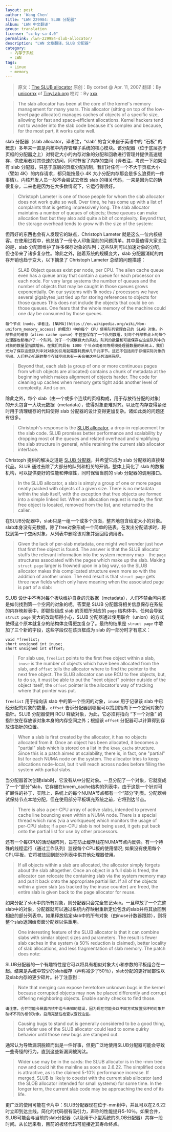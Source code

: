 ```yaml
---
layout: post
author: 'Wang Chen'
title: "LWN 229984: SLUB 分配器"
album: 'LWN 中文翻译'
group: translation
license: "cc-by-sa-4.0"
permalink: /lwn-229984-slub-allocator/
description: "LWN 文章翻译，SLUB 分配器"
category:
  - 内存子系统
  - LWN
tags:
  - Linux
  - memory
---
```


> 原文：[The SLUB allocator](https://lwn.net/Articles/229984/)
> 原创：By corbet @ Apr. 11, 2007
> 翻译：By [unicornx](https://github.com/unicornx) of [TinyLab.org][1]
> 校对：By [xxx](https://github.com/xx)

> The slab allocator has been at the core of the kernel's memory management for many years. This allocator (sitting on top of the low-level page allocator) manages caches of objects of a specific size, allowing for fast and space-efficient allocations. Kernel hackers tend not to wander into the slab code because it's complex and because, for the most part, it works quite well.

slab 分配器（slab allocator，译者注，“slab” 的含义来自于英语中的 “石板” 的概念）多年来一直是内核中内存管理子系统的核心模块。该分配器（位于底层基于页框的分配器之上）对特定大小的内存对象的分配和回收进行管理并提供高速缓存，供使用者对其快速的访问，同时节省了内存的空间（译者注，考虑一下如果没有 slab 分配器，只基于底层的页框分配机制，我们对任何一个不大于页框大小（譬如 4K）的内存请求，都只能按最小 4K 大小分配内存那会是多么浪费的一件事情）。内核开发人员一般不会尝试去修改 slab 的相关代码，一来是因为它的确很复杂，二来也是因为在大多数情况下，它运行得很好。

> Christoph Lameter is one of those people for whom the slab allocator does not work quite so well. Over time, he has come up with a list of complaints that is getting impressively long. The slab allocator maintains a number of queues of objects; these queues can make allocation fast but they also add quite a bit of complexity. Beyond that, the storage overhead tends to grow with the size of the system:

但再好的东西也会有人发现它的缺点，Christoph Lameter 就是这么一位内核极客。在使用过程中，他总结了一份令人印象深刻的问题清单。其中最值得大家关注的是，slab 分配器维护了许多保存对象的队列；这些队列可以加速对象的分配，但也带来了诸多复杂性。除此之外，随着系统的规模变大，slab 分配器消耗的内存开销也趋于变大，以下摘录了 Christoph Lameter 总结的问题描述：

> 	SLAB Object queues exist per node, per CPU. The alien cache queue even has a queue array that contain a queue for each processor on each node. For very large systems the number of queues and the number of objects that may be caught in those queues grows exponentially. On our systems with 1k nodes / processors we have several gigabytes just tied up for storing references to objects for those queues This does not include the objects that could be on those queues. One fears that the whole memory of the machine could one day be consumed by those queues.

	每个节点（node，译者注，[NUMA](https://en.wikipedia.org/wiki/Non-uniform_memory_access) 的概念）中的每个 CPU 使用队列管理自己的 SLAB 对象。外部节点的缓存（alien cache queue）中甚至保存了一个队列数组，对每个外部节点上的每个处理器也都维护了一个队列。对于一个规模巨大的系统，队列的数量和可能保存在这些队列中的对象的数量呈指数增长。在我们的具有 1000 个节点或者同等规模处理器数量的系统上，我们光为了保存这些队列中对对象的引用就需要耗费掉几千兆字节。这还不包括用于存储实际对象的空间。人们担心机器的整个存储空间总有一天会被这些队列消耗殆尽。

> Beyond that, each slab (a group of one or more continuous pages from which objects are allocated) contains a chunk of metadata at the beginning which makes alignment of objects harder. The code for cleaning up caches when memory gets tight adds another level of complexity. And so on.

除此之外，每个 slab（由一个或多个连续的页框构成，用于存放待分配的对象）的开头包含一大块元数据（metadata），使得对象更难对齐。以及在内存变得紧张时用于清理缓存的代码使得 slab 分配器的设计变得更加复杂。诸如此类的问题还有很多。

> Christoph's response is the [SLUB allocator](http://lwn.net/Articles/229096/), a drop-in replacement for the slab code. SLUB promises better performance and scalability by dropping most of the queues and related overhead and simplifying the slab structure in general, while retaining the current slab allocator interface.

Christoph 提供的解决之道是 [SLUB 分配器](http://lwn.net/Articles/229096/)，并希望它成为 slab 分配器的直接替代品。SLUB 通过去除了大部分的队列和相关的开销，整体上简化了 slab 的数据机构，可以提供更好的性能和伸缩性，同时保留当前的 slab 分配器的调用接口。

> In the SLUB allocator, a slab is simply a group of one or more pages neatly packed with objects of a given size. There is no metadata within the slab itself, with the exception that free objects are formed into a simple linked list. When an allocation request is made, the first free object is located, removed from the list, and returned to the caller.

在SLUB分配器中，slab只是一组一个或多个页面，整齐地包含给定大小的对象。slab本身没有元数据，除了free对象形成一个简单的链表。在发出分配请求时，将找到第一个空闲对象，从列表中删除该对象并返回给调用者。

> Given the lack of per-slab metadata, one might well wonder just how that first free object is found. The answer is that the SLUB allocator stuffs the relevant information into the system memory map - the `page` structures associated with the pages which make up the slab. Making `struct page` larger is frowned upon in a big way, so the SLUB allocator makes this complicated structure even more so with the addition of another union. The end result is that `struct page` gets three new fields which only have meaning when the associated page is part of a slab:

SLUB 设计中不再对每个板块维护自身的元数据（metadata），人们不禁会问内核是如何找到第一个空闲的对象的呢。答案是 SLUB 分配器将相关信息保存在系统的内存映射表中，即那些组成 slab 的页框所对应的 `page` 结构体中。任何会导致 `struct page` 变大的改动都得小心，SLUB 分配器通过使用联合（union）的方式使得这个原本就复杂的结构体变得更加复杂了。最终的结果是 `struct page` 中增加了三个新的字段，这些字段仅在该页框成为 slab 的一部分时才有意义：

	void *freelist;
	short unsigned int inuse;
	short unsigned int offset;

> For slab use, `freelist` points to the first free object within a slab, `inuse` is the number of objects which have been allocated from the slab, and `offset` tells the allocator where to find the pointer to the next free object. The SLUB allocator can use RCU to free objects, but, to do so, it must be able to put the "next object" pointer outside of the object itself; the `offset` pointer is the allocator's way of tracking where that pointer was put.

`freelist` 用于指向该 slab 中的第一个空闲的对象，`inuse` 用于记录该 slab 中已经分配的对象的数量，`offset` 告诉分配器到哪里可以找到指向下一个空闲对象的指针。SLUB 分配器使用 RCU 释放对象，为此，它必须将指向 “下一个对象” 的指针放在存放该对象本身的内存空间之外；根据该 `offset` 分配器可以计算得到存放该指针的位置。

> When a slab is first created by the allocator, it has no objects allocated from it. Once an object has been allocated, it becomes a "partial" slab which is stored on a list in the `kmem_cache` structure. Since this is a patch aimed at scalability, there is, in fact, one "partial" list for each NUMA node on the system. The allocator tries to keep allocations node-local, but it will reach across nodes before filling the system with partial slabs.

当分配器首次创建slab时，它没有从中分配对象。一旦分配了一个对象，它就变成了一个“部分”slab，它存储在kmem_cache结构的列表中。由于这是一个针对可扩展性的补丁，实际上，系统上的每个NUMA节点都有一个“部分”列表。分配器尝试保持节点本地分配，但在使用部分平板填充系统之前，它将到达节点。

> There is also a per-CPU array of active slabs, intended to prevent cache line bouncing even within a NUMA node. There is a special thread which runs (via a workqueue) which monitors the usage of per-CPU slabs; if a per-CPU slab is not being used, it gets put back onto the partial list for use by other processors.

还有一个每CPU的活动板阵列，旨在防止缓存线在NUMA节点内反弹。有一个特殊的线程运行（通过工作队列）监视每个CPU板的使用情况; 如果没有使用每个CPU平板，它将被放回到部分列表中供其他处理器使用。

> If all objects within a slab are allocated, the allocator simply forgets about the slab altogether. Once an object in a full slab is freed, the allocator can relocate the containing slab via the system memory map and put it back onto the appropriate partial list. If all of the objects within a given slab (as tracked by the inuse counter) are freed, the entire slab is given back to the page allocator for reuse.

如果分配了slab中的所有对象，则分配器只会完全忘记slab。一旦释放了一个完整slab中的对象，分配器就可以通过系统内存映射重新定位包含的slab并将其放回到相应的部分列表中。如果释放给定slab中的所有对象（由inuse计数器跟踪），则将整个slab返回给页面分配器以供重用。

> One interesting feature of the SLUB allocator is that it can combine slabs with similar object sizes and parameters. The result is fewer slab caches in the system (a 50% reduction is claimed), better locality of slab allocations, and less fragmentation of slab memory. The patch does note:

SLUB分配器的一个有趣特性是它可以将具有相似对象大小和参数的平板组合在一起。结果是系统中较少的slab缓存（声称减少了50％），slab分配的更好局部性以及slab内存的更少碎片。补丁注意到：

> 	Note that merging can expose heretofore unknown bugs in the kernel because corrupted objects may now be placed differently and corrupt differing neighboring objects. Enable sanity checks to find those.

	请注意，合并可能会暴露内核中迄今未知的错误，因为现在可能会以不同方式放置损坏的对象并破坏不同的相邻对象。启用完整性检查以查找这些。

> Causing bugs to stand out is generally considered to be a good thing, but wider use of the SLUB allocator could lead to some quirky behavior until those new bugs are stamped out.

通常认为导致漏洞脱颖而出是一件好事，但更广泛地使用SLUB分配器可能会导致一些奇怪的行为，直到这些新漏洞被淘汰。

> Wider use may be in the cards: the SLUB allocator is in the -mm tree now and could hit the mainline as soon as 2.6.22. The simplified code is attractive, as is the claimed 5-10% performance increase. If merged, SLUB is likely to coexist with the current slab allocator (and the SLOB allocator intended for small systems) for some time. In the longer term, the current slab code may be approaching the end of its life.

更广泛的使用可能在卡片中：SLUB分配器现在位于-mm树中，并且可以在2.6.22时立即到达主线。简化的代码很有吸引力，声称的性能提升5-10％。如果合并，SLUB可能会与当前的slab分配器（以及用于小型系统的SLOB分配器）共存一段时间。从长远来看，目前的板坯代码可能接近其寿命终点。

[1]: http://tinylab.org

